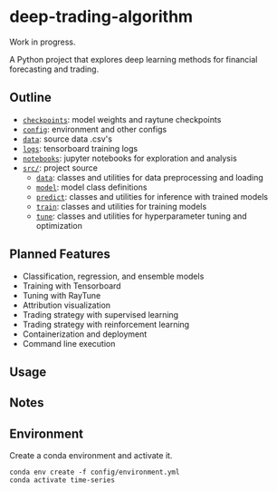 # deep-trading-algorithm

Work in progress.

A Python project that explores deep learning methods for financial forecasting and trading.

## Outline

- [`checkpoints`](https://github.com/harrisonfloam/deep-trading-algorithm/tree/main/checkpoints): model weights and raytune checkpoints
- [`config`](https://github.com/harrisonfloam/deep-trading-algorithm/tree/main/config): environment and other configs
- [`data`](https://github.com/harrisonfloam/deep-trading-algorithm/tree/main/data): source data .csv's
- [`logs`](https://github.com/harrisonfloam/deep-trading-algorithm/tree/main/logs): tensorboard training logs
- [`notebooks`](https://github.com/harrisonfloam/deep-trading-algorithm/tree/main/notebooks): jupyter notebooks for exploration and analysis
- [`src/`](https://github.com/harrisonfloam/deep-trading-algorithm/tree/main/src): project source
  - [`data`](https://github.com/harrisonfloam/deep-trading-algorithm/tree/main/src/data): classes and utilities for data preprocessing and loading
  - [`model`](https://github.com/harrisonfloam/deep-trading-algorithm/tree/main/src/model): model class definitions
  - [`predict`](https://github.com/harrisonfloam/deep-trading-algorithm/tree/main/src/predict): classes and utilities for inference with trained models
  - [`train`](https://github.com/harrisonfloam/deep-trading-algorithm/tree/main/src/train): classes and utilities for training models
  - [`tune`](https://github.com/harrisonfloam/deep-trading-algorithm/tree/main/src/tune): classes and utilities for hyperparameter tuning and optimization


## Planned Features

- Classification, regression, and ensemble models
- Training with Tensorboard
- Tuning with RayTune
- Attribution visualization
- Trading strategy with supervised learning
- Trading strategy with reinforcement learning
- Containerization and deployment
- Command line execution

## Usage

## Notes

## Environment

Create a conda environment and activate it.
```
conda env create -f config/environment.yml
conda activate time-series
```

